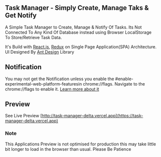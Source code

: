 ## Task Manager - Simply Create, Manage Taks & Get Notify

A Simple Task Manager to Create, Manage & Notify Of Tasks. Its Not Connected To Any Kind Of Database instead using Browser LocalStorage To Store/Retrieve Task Data.

It's Build with [React.js](https://reactjs.org), [Redux](https://redux.js.org) on Single Page Application(SPA) Architecture. UI Designed By [Ant Design](https://ant.design) Library

## Notification

You may not get the Notification unless you enable the #enable-experimental-web-platform-featuresin chrome://flags. Navigate to the chrome://flags to enable it. [Learn more about it](https://web.dev/notification-triggers/)

## Preview

See Live Preview [http://task-manager-delta.vercel.app](https://task-manager-delta.vercel.app)

### Note

This Applications Preview is not optimised for production this may take little bit longer to load in the browser than usual. Please Be Patience

